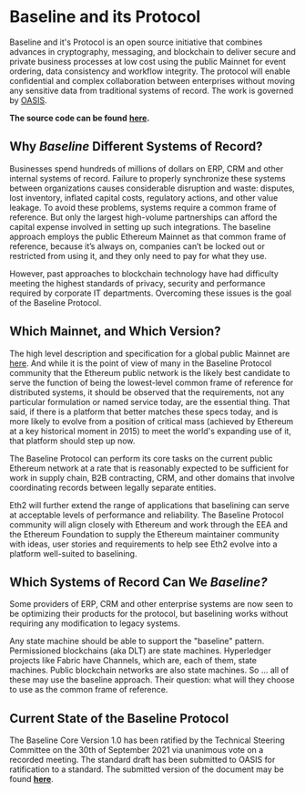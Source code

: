 # Baseline and its Protocol

Baseline and it's Protocol is an open source initiative that combines advances in cryptography, messaging, and blockchain to deliver secure and private business processes at low cost using the public Mainnet for event ordering, data consistency and workflow integrity. The protocol will enable confidential and complex collaboration between enterprises without moving any sensitive data from traditional systems of record. The work is governed by [OASIS](https://oasis-open-projects.org).

**The source code can be found** [**here**](https://github.com/ethereum-oasis-op/baseline/)**.**

## Why _Baseline_ Different Systems of Record? <a href="#why-baseline-different-systems-of-record" id="why-baseline-different-systems-of-record"></a>

Businesses spend hundreds of millions of dollars on ERP, CRM and other internal systems of record. Failure to properly synchronize these systems between organizations causes considerable disruption and waste: disputes, lost inventory, inflated capital costs, regulatory actions, and other value leakage. To avoid these problems, systems require a common frame of reference. But only the largest high-volume partnerships can afford the capital expense involved in setting up such integrations. The baseline approach employs the public Ethereum Mainnet as that common frame of reference, because it’s always on, companies can’t be locked out or restricted from using it, and they only need to pay for what they use.

However, past approaches to blockchain technology have had difficulty meeting the highest standards of privacy, security and performance required by corporate IT departments. Overcoming these issues is the goal of the Baseline Protocol.

## Which Mainnet, and Which Version? <a href="#which-mainnet-and-which-version" id="which-mainnet-and-which-version"></a>

The high level description and specification for a global public Mainnet are [here](../baseline-protocol-standard/standards/mainnet.md). And while it is the point of view of many in the Baseline Protocol community that the Ethereum public network is the likely best candidate to serve the function of being the lowest-level common frame of reference for distributed systems, it should be observed that the requirements, not any particular formulation or named service today, are the essential thing. That said, if there is a platform that better matches these specs today, and is more likely to evolve from a position of critical mass (achieved by Ethereum at a key historical moment in 2015) to meet the world's expanding use of it, that platform should step up now.

The Baseline Protocol can perform its core tasks on the current public Ethereum network at a rate that is reasonably expected to be sufficient for work in supply chain, B2B contracting, CRM, and other domains that involve coordinating records between legally separate entities.

Eth2 will further extend the range of applications that baselining can serve at acceptable levels of performance and reliability. The Baseline Protocol community will align closely with Ethereum and work through the EEA and the Ethereum Foundation to supply the Ethereum maintainer community with ideas, user stories and requirements to help see Eth2 evolve into a platform well-suited to baselining.

## Which Systems of Record Can We _Baseline?_ <a href="#which-systems-of-record-can-we-baseline" id="which-systems-of-record-can-we-baseline"></a>

Some providers of ERP, CRM and other enterprise systems are now seen to be optimizing their products for the protocol, but baselining works without requiring any modification to legacy systems.

Any state machine should be able to support the "baseline" pattern. Permissioned blockchains (aka DLT) are state machines. Hyperledger projects like Fabric have Channels, which are, each of them, state machines. Public blockchain networks are also state machines. So ... all of these may use the baseline approach. Their question: what will they choose to use as the common frame of reference.

## Current State of the Baseline Protocol

The Baseline Core Version 1.0 has been ratified by the Technical Steering Committee on the 30th of September 2021 via unanimous vote on a recorded meeting. The standard draft has been submitted to OASIS for ratification to a standard. The submitted version of the document may be found [**here**](https://github.com/ethereum-oasis-op/baseline-standard).
